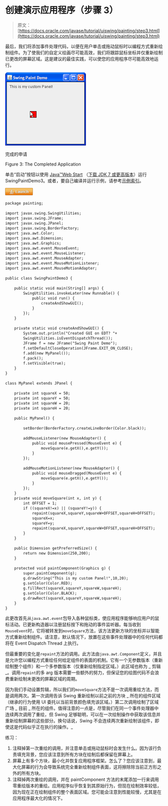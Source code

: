 # 创建演示应用程序（步骤 3）

> 原文： [https://docs.oracle.com/javase/tutorial/uiswing/painting/step3.html](https://docs.oracle.com/javase/tutorial/uiswing/painting/step3.html)

最后，我们将添加事件处理代码，以便在用户单击或拖动鼠标时以编程方式重新绘制组件。为了使我们的自定义绘画尽可能高效，我们将跟踪鼠标坐标并仅重新绘制已更改的屏幕区域。这是建议的最佳实践，可以使您的应用程序尽可能高效地运行。

![The completed application, showing a red square with black border](img/9605119469597f14ac931e58f22b74c4.jpg)

完成的申请



Figure 3: The Completed Application

单击“启动”按钮以使用 [Java™Web Start](http://www.oracle.com/technetwork/java/javase/javawebstart/index.html) （[下载 JDK 7 或更高版本](http://www.oracle.com/technetwork/java/javase/downloads/index.html)）运行 SwingPaintDemo3。或者，要自己编译并运行示例，请参考[示例索引](../examples/painting/index.html#SwingPaintDemo3)。

[![Launches the SwingPaintDemo3 example](img/4707a69a17729d71c56b2bdbbb4cc61c.jpg)](https://docs.oracle.com/javase/tutorialJWS/samples/uiswing/SwingPaintDemo3Project/SwingPaintDemo3.jnlp)

```
package painting;

import javax.swing.SwingUtilities;
import javax.swing.JFrame;
import javax.swing.JPanel;
import javax.swing.BorderFactory;
import java.awt.Color;
import java.awt.Dimension;
import java.awt.Graphics;
import java.awt.event.MouseEvent;
import java.awt.event.MouseListener;
import java.awt.event.MouseAdapter;
import java.awt.event.MouseMotionListener;
import java.awt.event.MouseMotionAdapter;

public class SwingPaintDemo3 {

    public static void main(String[] args) {
        SwingUtilities.invokeLater(new Runnable() {
            public void run() {
                createAndShowGUI(); 
            }
        });
    }

    private static void createAndShowGUI() {
        System.out.println("Created GUI on EDT? "+
        SwingUtilities.isEventDispatchThread());
        JFrame f = new JFrame("Swing Paint Demo");
        f.setDefaultCloseOperation(JFrame.EXIT_ON_CLOSE); 
        f.add(new MyPanel());
        f.pack();
        f.setVisible(true);
    } 
}

class MyPanel extends JPanel {

    private int squareX = 50;
    private int squareY = 50;
    private int squareW = 20;
    private int squareH = 20;

    public MyPanel() {

        setBorder(BorderFactory.createLineBorder(Color.black));

        addMouseListener(new MouseAdapter() {
            public void mousePressed(MouseEvent e) {
                moveSquare(e.getX(),e.getY());
            }
        });

        addMouseMotionListener(new MouseAdapter() {
            public void mouseDragged(MouseEvent e) {
                moveSquare(e.getX(),e.getY());
            }
        }); 
    }
    private void moveSquare(int x, int y) {
        int OFFSET = 1;
        if ((squareX!=x) || (squareY!=y)) {
            repaint(squareX,squareY,squareW+OFFSET,squareH+OFFSET);
            squareX=x;
            squareY=y;
            repaint(squareX,squareY,squareW+OFFSET,squareH+OFFSET);
        } 
    } 

    public Dimension getPreferredSize() {
        return new Dimension(250,200);
    }

    protected void paintComponent(Graphics g) {
        super.paintComponent(g);       
        g.drawString("This is my custom Panel!",10,20);
        g.setColor(Color.RED);
        g.fillRect(squareX,squareY,squareW,squareH);
        g.setColor(Color.BLACK);
        g.drawRect(squareX,squareY,squareW,squareH);
    }  
}

```

此更改首先从`java.awt.event`包导入各种鼠标类，使应用程序能够响应用户的鼠标活动。已更新构造器以注册鼠标按下和拖动的事件监听器。每当收到`MouseEvent`时，它将被转发到`moveSquare`方法，该方法更新方块的坐标并以智能方式重新绘制组件。请注意，默认情况下，放置在这些事件处理器中的任何代码都将在 Event Dispatch Thread 上执行。

但最重要的变化是`repaint`方法的调用。此方法由`java.awt.Component`定义，并且是允许您以编程方式重绘任何给定组件的表面的机制。它有一个无参数版本（重新绘制整个组件）和一个多参数版本（仅重新绘制指定区域。）此区域也称为 _ 剪辑 _。调用`repaint`的多 arg 版本需要一些额外的努力，但保证您的绘图代码不会浪费重新绘制未更改的屏幕区域的周期。

因为我们手动设置剪辑，所以我们的`moveSquare`方法不是一次调用重绘方法，而是调用两次。第一次调用告诉 Swing 重新绘制以前之前的方块 _ 所在的组件区域（继承的行为使用 UI 委托以当前背景颜色填充该区域。）第二次调用绘制了区域广场 _ 目前 _ 所在的组件。值得注意的一点是，尽管我们在同一个事件处理器中连续两次调用了重绘，但 Swing 足够聪明，可以在一次绘制操作中获取该信息并重新绘制屏幕的这些部分。换句话说，Swing 不会连续两次重新绘制该组件，即使这是代码似乎正在执行的操作。_

练习：

1.  注释掉第一次重绘的调用，并注意单击或拖动鼠标时会发生什么。因为该行负责填充背景，您应该注意到所有方块在绘制后都保留在屏幕上。
2.  屏幕上有多个方块，最小化并恢复应用程序框架。怎么了？您应该注意到，最大化屏幕的行为会导致系统完全重新绘制组件表面，这将擦除除当前正方形之外的所有方块。
3.  注释掉两次重绘的调用，并在 paintComponent 方法的末尾添加一行来调用零重绘版本的重绘。应用程序似乎恢复到其原始行为，但现在绘制效率较低，因为现在正在绘制组件的整个表面区域。您可能会注意到性能较慢，尤其是在应用程序最大化的情况下。